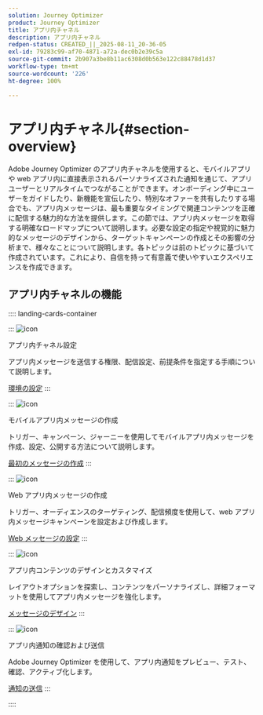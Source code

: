 ```yaml
---
solution: Journey Optimizer
product: Journey Optimizer
title: アプリ内チャネル
description: アプリ内チャネル
redpen-status: CREATED_||_2025-08-11_20-36-05
exl-id: 79283c99-af70-4871-a72a-dec0b2e39c5a
source-git-commit: 2b907a3be8b11ac6308d0b563e122c88478d1d37
workflow-type: tm+mt
source-wordcount: '226'
ht-degree: 100%

---
```


# アプリ内チャネル{#section-overview}

Adobe Journey Optimizer のアプリ内チャネルを使用すると、モバイルアプリや web アプリ内に直接表示されるパーソナライズされた通知を通じて、アプリユーザーとリアルタイムでつながることができます。オンボーディング中にユーザーをガイドしたり、新機能を宣伝したり、特別なオファーを共有したりする場合でも、アプリ内メッセージは、最も重要なタイミングで関連コンテンツを正確に配信する魅力的な方法を提供します。この節では、アプリ内メッセージを取得する明確なロードマップについて説明します。必要な設定の指定や視覚的に魅力的なメッセージのデザインから、ターゲットキャンペーンの作成とその影響の分析まで、様々なことについて説明します。各トピックは前のトピックに基づいて作成されています。これにより、自信を持って有意義で使いやすいエクスペリエンスを作成できます。

## アプリ内チャネルの機能

:::: landing-cards-container

:::
![icon](https://cdn.experienceleague.adobe.com/icons/gear.svg?lang=ja)

アプリ内チャネル設定

アプリ内メッセージを送信する権限、配信設定、前提条件を指定する手順について説明します。

[環境の設定](../using/in-app/inapp-configuration.md)
:::

:::
![icon](https://cdn.experienceleague.adobe.com/icons/list-check.svg?lang=ja)

モバイルアプリ内メッセージの作成

トリガー、キャンペーン、ジャーニーを使用してモバイルアプリ内メッセージを作成、設定、公開する方法について説明します。

[最初のメッセージの作成](../using/in-app/create-in-app.md)
:::

:::
![icon](https://cdn.experienceleague.adobe.com/icons/puzzle-piece.svg?lang=ja)

Web アプリ内メッセージの作成

トリガー、オーディエンスのターゲティング、配信頻度を使用して、web アプリ内メッセージキャンペーンを設定および作成します。

[Web メッセージの設定](../using/in-app/create-in-app-web.md)
:::

:::
![icon](https://cdn.experienceleague.adobe.com/icons/paint-brush.svg?lang=ja)

アプリ内コンテンツのデザインとカスタマイズ

レイアウトオプションを探索し、コンテンツをパーソナライズし、詳細フォーマットを使用してアプリ内メッセージを強化します。

[メッセージのデザイン](../using/in-app/design-in-app.md)
:::

:::
![icon](https://cdn.experienceleague.adobe.com/icons/paper-plane.svg?lang=ja)

アプリ内通知の確認および送信

Adobe Journey Optimizer を使用して、アプリ内通知をプレビュー、テスト、確認、アクティブ化します。

[通知の送信](../using/in-app/send-in-app.md)
:::

::::
